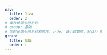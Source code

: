 ```yaml
---
nav:
  title: Java
  order: 2
# 单独设置分组名称
# group: 基础
# 同时设置分组名称和顺序，order 越小越靠前，默认为 0
group:
  title: 基础
  order: 1
---
```

